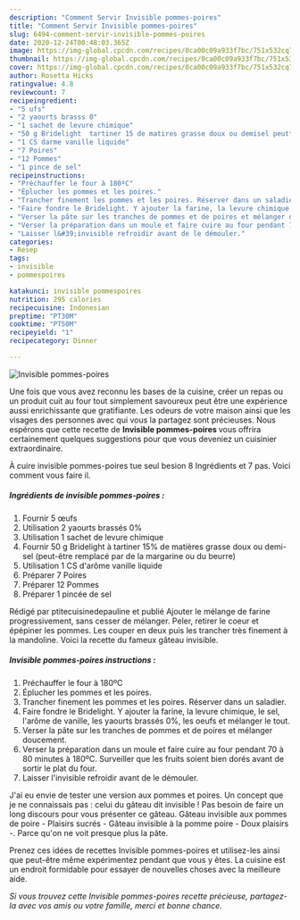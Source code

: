 ```yaml
---
description: "Comment Servir Invisible pommes-poires"
title: "Comment Servir Invisible pommes-poires"
slug: 6494-comment-servir-invisible-pommes-poires
date: 2020-12-24T00:48:03.365Z
image: https://img-global.cpcdn.com/recipes/0ca00c09a933f7bc/751x532cq70/invisible-pommes-poires-photo-principale-de-la-recette.jpg
thumbnail: https://img-global.cpcdn.com/recipes/0ca00c09a933f7bc/751x532cq70/invisible-pommes-poires-photo-principale-de-la-recette.jpg
cover: https://img-global.cpcdn.com/recipes/0ca00c09a933f7bc/751x532cq70/invisible-pommes-poires-photo-principale-de-la-recette.jpg
author: Rosetta Hicks
ratingvalue: 4.8
reviewcount: 7
recipeingredient:
- "5 ufs"
- "2 yaourts brasss 0"
- "1 sachet de levure chimique"
- "50 g Bridelight  tartiner 15 de matires grasse doux ou demisel peuttre remplac par de la margarine ou du beurre"
- "1 CS darme vanille liquide"
- "7 Poires"
- "12 Pommes"
- "1 pince de sel"
recipeinstructions:
- "Préchauffer le four à 180ºC"
- "Éplucher les pommes et les poires."
- "Trancher finement les pommes et les poires. Réserver dans un saladier."
- "Faire fondre le Bridelight. Y ajouter la farine, la levure chimique, le sel, l&#39;arôme de vanille, les yaourts brassés 0%, les oeufs et mélanger le tout."
- "Verser la pâte sur les tranches de pommes et de poires et mélanger doucement."
- "Verser la préparation dans un moule et faire cuire au four pendant 70 à 80 minutes à 180ºC. Surveiller que les fruits soient bien dorés avant de sortir le plat du four."
- "Laisser l&#39;invisible refroidir avant de le démouler."
categories:
- Resep
tags:
- invisible
- pommespoires

katakunci: invisible pommespoires 
nutrition: 295 calories
recipecuisine: Indonesian
preptime: "PT30M"
cooktime: "PT50M"
recipeyield: "1"
recipecategory: Dinner

---
```



![Invisible pommes-poires](https://img-global.cpcdn.com/recipes/0ca00c09a933f7bc/751x532cq70/invisible-pommes-poires-photo-principale-de-la-recette.jpg)

Une fois que vous avez reconnu les bases de la cuisine, créer un repas ou un produit cuit au four tout simplement savoureux peut être une expérience aussi enrichissante que gratifiante. Les odeurs de votre maison ainsi que les visages des personnes avec qui vous la partagez sont précieuses. Nous espérons que cette recette de <strong> Invisible pommes-poires </strong> vous offrira certainement quelques suggestions pour que vous deveniez un cuisinier extraordinaire.

<!--inarticleads1-->

À cuire invisible pommes-poires tue seul besion 8 Ingrédients et 7 pas. Voici comment vous faire il.

##### Ingrédients de invisible pommes-poires :

1. Fournir 5 œufs
1. Utilisation 2 yaourts brassés 0%
1. Utilisation 1 sachet de levure chimique
1. Fournir 50 g Bridelight à tartiner 15% de matières grasse doux ou demi-sel (peut-être remplacé par de la margarine ou du beurre)
1. Utilisation 1 CS d&#39;arôme vanille liquide
1. Préparer 7 Poires
1. Préparer 12 Pommes
1. Préparer 1 pincée de sel


Rédigé par ptitecuisinedepauline et publié Ajouter le mélange de farine progressivement, sans cesser de mélanger. Peler, retirer le coeur et épépiner les pommes. Les couper en deux puis les trancher très finement à la mandoline. Voici la recette du fameux gâteau invisible. 

<!--inarticleads2-->

##### Invisible pommes-poires instructions :

1. Préchauffer le four à 180ºC
1. Éplucher les pommes et les poires.
1. Trancher finement les pommes et les poires. Réserver dans un saladier.
1. Faire fondre le Bridelight. Y ajouter la farine, la levure chimique, le sel, l&#39;arôme de vanille, les yaourts brassés 0%, les oeufs et mélanger le tout.
1. Verser la pâte sur les tranches de pommes et de poires et mélanger doucement.
1. Verser la préparation dans un moule et faire cuire au four pendant 70 à 80 minutes à 180ºC. Surveiller que les fruits soient bien dorés avant de sortir le plat du four.
1. Laisser l&#39;invisible refroidir avant de le démouler.


J&#39;ai eu envie de tester une version aux pommes et poires. Un concept que je ne connaissais pas : celui du gâteau dit invisible ! Pas besoin de faire un long discours pour vous présenter ce gâteau. Gâteau invisible aux pommes de poire - Plaisirs sucrés - Gâteau invisible à la pomme poire - Doux plaisirs -. Parce qu&#39;on ne voit presque plus la pâte. 

<!--inarticleads1-->

<p>
Prenez ces idées de recettes Invisible pommes-poires et utilisez-les ainsi que peut-être même expérimentez pendant que vous y êtes. La cuisine est un endroit formidable pour essayer de nouvelles choses avec la meilleure aide.
</p>

<p>
<i>Si vous trouvez cette Invisible pommes-poires recette précieuse, partagez-la avec vos amis ou votre famille, merci et bonne chance.</i>
</p>

